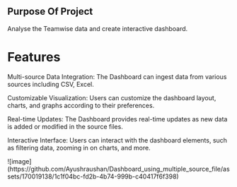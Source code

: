 <h2>Purpose Of Project</h2>
Analyse the Teamwise data and create interactive dashboard.
<h1> Features</h1>
<p> Multi-source Data Integration: The Dashboard can ingest data from various sources including CSV, Excel.</p>
<p>Customizable Visualization: Users can customize the dashboard layout, charts, and graphs according to their preferences.</p>
<p>Real-time Updates: The Dashboard provides real-time updates as new data is added or modified in the source files.</p>
<p>Interactive Interface: Users can interact with the dashboard elements, such as filtering data, zooming in on charts, and more.</p>
![image](https://github.com/Ayushraushan/Dashboard_using_multiple_source_file/assets/170019138/1c1f04bc-fd2b-4b74-999b-c40417f6f398)


